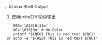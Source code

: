 、#Linux Shell Output

1. 使用echo打印彩色输出
 ``` 
     RED='\033[0;31m'
     NC='\033[0m' # No Color
     printf "${RED} This is red text ${NC}" 
  or echo -e "${RED} This is red text ${NC}" 
```

